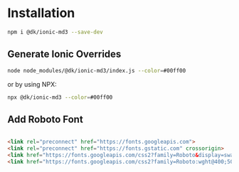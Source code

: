 # Installation

```bash
npm i @dk/ionic-md3 --save-dev
```

## Generate Ionic Overrides

```bash
node node_modules/@dk/ionic-md3/index.js --color=#00ff00
```

or by using NPX:

```bash
npx @dk/ionic-md3 --color=#00ff00
```

## Add Roboto Font

```html

<link rel="preconnect" href="https://fonts.googleapis.com">
<link rel="preconnect" href="https://fonts.gstatic.com" crossorigin>
<link href="https://fonts.googleapis.com/css2?family=Roboto&display=swap" rel="stylesheet">
<link href="https://fonts.googleapis.com/css2?family=Roboto:wght@400;500&display=swap" rel="stylesheet">
```
